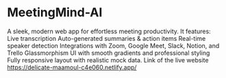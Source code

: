 # MeetingMind-AI
A sleek, modern web app for effortless meeting productivity. It features:  Live transcription  Auto-generated summaries &amp; action items  Real-time speaker detection  Integrations with Zoom, Google Meet, Slack, Notion, and Trello  Glassmorphism UI with smooth gradients and professional styling  Fully responsive layout with realistic mock data.
Link of the live website https://delicate-maamoul-c4e060.netlify.app/
